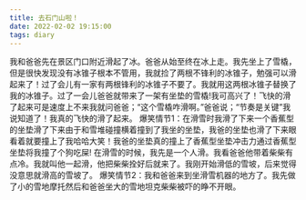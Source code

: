 ```yaml
---
title: 去石门山啦！
date: 2022-02-02 19:15:00
tags: diary
---
```

我和爸爸先在景区门口附近滑起了冰。爸爸从始至终在冰上走。我先坐上了雪橇，但是很快发现没有冰锥子根本不管用，我就捡了两根不锋利的冰锥子，勉强可以滑起来了！过了会儿有一家有两根锋利的冰锥子不要了。我就用这两根冰锥子替换了我的冰锥子。过了一会儿爸爸就带来了一架有坐垫的雪橇!我可高兴了！飞快的滑了起来可是速度上不来我就问爸爸；“这个雪橇咋滑啊。”爸爸说；“节奏是关键”我说知道了！我真的飞快的滑了起来。
爆笑情节1：在滑雪时我滑了下来一个香蕉型的坐垫滑了下来由于和雪堆碰撞横着撞到了我坐的坐垫，我爸的坐垫也滑了下来眼看着就要撞上了我哈哈大笑！我爸的坐垫真的撞上了香蕉型坐垫冲击力通过香蕉型坐垫将我撞了个狗吃屎!
在滑雪的时候，我先是一个人滑。我看爸爸他带着柴柴有点冷。我就叫他一起滑，他把柴柴拴好后就来了。我刚开始滑低的雪坡，后来觉得没意思就滑高的雪坡了。
爆笑情节2：我和爸爸来到坐滑雪机器的地方了。我先做了小的雪地摩托然后和爸爸坐大的雪地坦克柴柴被吓的睁不开眼。
